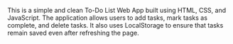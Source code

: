 This is a simple and clean To-Do List Web App built using HTML, CSS, and JavaScript. The application allows users to add tasks, mark tasks as complete, and delete tasks. It also uses LocalStorage to ensure that tasks remain saved even after refreshing the page. 
